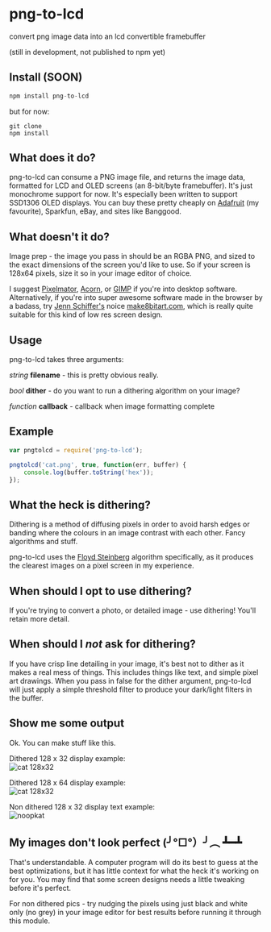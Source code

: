 png-to-lcd
==========

convert png image data into an lcd convertible framebuffer

(still in development, not published to npm yet)

## Install (SOON)
```javascript
npm install png-to-lcd
```

but for now:
```
git clone
npm install
```

## What does it do?
png-to-lcd can consume a PNG image file, and returns the image data, formatted for LCD and OLED screens (an 8-bit/byte framebuffer). It's just monochrome support for now. It's especially been written to support SSD1306 OLED displays. You can buy these pretty cheaply on [Adafruit](http://www.adafruit.com/products/938) (my favourite), Sparkfun, eBay, and sites like Banggood. 

## What doesn't it do?
Image prep - the image you pass in should be an RGBA PNG, and sized to the exact dimensions of the screen you'd like to use. So if your screen is 128x64 pixels, size it so in your image editor of choice. 

I suggest [Pixelmator](http://www.pixelmator.com), [Acorn](http://www.flyingmeat.com/acorn), or [GIMP](http://www.gimp.org) if you're into desktop software. Alternatively, if you're into super awesome software made in the browser by a badass, try [Jenn Schiffer's](http://twitter.com/jennschiffer) noice [make8bitart.com](http://make8bitart.com), which is really quite suitable for this kind of low res screen design.

## Usage
png-to-lcd takes three arguments:

_string_ **filename**  - this is pretty obvious really.

_bool_ **dither** - do you want to run a dithering algorithm on your image?

_function_ **callback** - callback when image formatting complete


## Example
```javascript
var pngtolcd = require('png-to-lcd');

pngtolcd('cat.png', true, function(err, buffer) {
	console.log(buffer.toString('hex'));
});

```

## What the heck is dithering?
Dithering is a method of diffusing pixels in order to avoid harsh edges or banding where the colours in an image contrast with each other. Fancy algorithms and stuff. 

png-to-lcd uses the [Floyd Steinberg](https://github.com/noopkat/floyd-steinberg) algorithm specifically, as it produces the clearest images on a pixel screen in my experience.

## When should I opt to use dithering?
If you're trying to convert a photo, or detailed image - use dithering! You'll retain more detail.

## When should I _not_ ask for dithering?
If you have crisp line detailing in your image, it's best not to dither as it makes a real mess of things. This includes things like text, and simple pixel art drawings. When you pass in false for the dither argument, png-to-lcd will just apply a simple threshold filter to produce your dark/light filters in the buffer.

## Show me some output
Ok. You can make stuff like this.

Dithered 128 x 32 display example:  
![cat 128x32](https://raw.githubusercontent.com/noopkat/png-to-lcd/master/test/examples/mono-128x32.png)

Dithered 128 x 64 display example:  
![cat 128x32](https://raw.githubusercontent.com/noopkat/png-to-lcd/master/test/examples/mono-128x64.png)

Non dithered 128 x 32 display text example:  
![noopkat](https://raw.githubusercontent.com/noopkat/png-to-lcd/master/test/examples/noopkat-mono.png)

## My images don't look perfect  (╯°□°）╯︵ ┻━┻
That's understandable. A computer program will do its best to guess at the best optimizations, but it has little context for what the heck it's working on for you. You may find that some screen designs needs a little tweaking before it's perfect. 

For non dithered pics - try nudging the pixels using just black and white only (no grey) in your image editor for best results before running it through this module.

